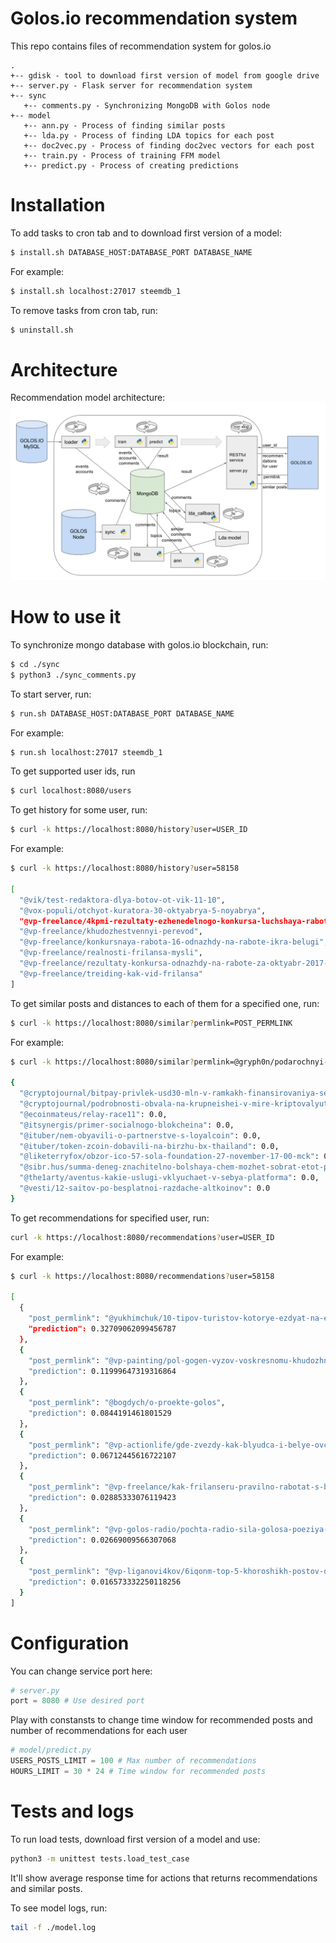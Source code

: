 # Golos.io recommendation system

This repo contains files of recommendation system for golos.io

```
.
+-- gdisk - tool to download first version of model from google drive 
+-- server.py - Flask server for recommendation system
+-- sync
   +-- comments.py - Synchronizing MongoDB with Golos node
+-- model
   +-- ann.py - Process of finding similar posts
   +-- lda.py - Process of finding LDA topics for each post
   +-- doc2vec.py - Process of finding doc2vec vectors for each post
   +-- train.py - Process of training FFM model
   +-- predict.py - Process of creating predictions
```
# Installation

To add tasks to cron tab and to download first version of a model:
```bash
$ install.sh DATABASE_HOST:DATABASE_PORT DATABASE_NAME
```

For example:
```bash
$ install.sh localhost:27017 steemdb_1
```

To remove tasks from cron tab, run:
```bash
$ uninstall.sh
```
# Architecture

Recommendation model architecture: ![Recommendation model architecture](architecture.png)

# How to use it
To synchronize mongo database with golos.io blockchain, run:
```bash
$ cd ./sync
$ python3 ./sync_comments.py
```

To start server, run:
```bash
$ run.sh DATABASE_HOST:DATABASE_PORT DATABASE_NAME
```

For example:
```bash
$ run.sh localhost:27017 steemdb_1
```

To get supported user ids, run
```bash
$ curl localhost:8080/users
```

To get history for some user, run:
```bash
$ curl -k https://localhost:8080/history?user=USER_ID
```

For example:
```bash
$ curl -k https://localhost:8080/history?user=58158

[
  "@vik/test-redaktora-dlya-botov-ot-vik-11-10", 
  "@vox-populi/otchyot-kuratora-30-oktyabrya-5-noyabrya", 
  "@vp-freelance/4kpmi-rezultaty-ezhenedelnogo-konkursa-luchshaya-rabota-po-itogam-nedeli", 
  "@vp-freelance/khudozhestvennyi-perevod", 
  "@vp-freelance/konkursnaya-rabota-16-odnazhdy-na-rabote-ikra-belugi", 
  "@vp-freelance/realnosti-frilansa-mysli", 
  "@vp-freelance/rezultaty-konkursa-odnazhdy-na-rabote-za-oktyabr-2017-goda", 
  "@vp-freelance/treiding-kak-vid-frilansa"
]
```

To get similar posts and distances to each of them for a specified one, run:
```bash
$ curl -k https://localhost:8080/similar?permlink=POST_PERMLINK
```

For example:

```bash
$ curl -k https://localhost:8080/similar?permlink=@gryph0n/podarochnyi-byteball

{
  "@cryptojournal/bitpay-privlek-usd30-mln-v-ramkakh-finansirovaniya-serii-v": 0.0, 
  "@cryptojournal/podrobnosti-obvala-na-krupneishei-v-mire-kriptovalyutnoi-birzhe-bitfinex": 0.0, 
  "@ecoinmateus/relay-race11": 0.0, 
  "@itsynergis/primer-socialnogo-blokcheina": 0.0, 
  "@ituber/nem-obyavili-o-partnerstve-s-loyalcoin": 0.0, 
  "@ituber/token-zcoin-dobavili-na-birzhu-bx-thailand": 0.0, 
  "@liketerryfox/obzor-ico-57-sola-foundation-27-november-17-00-mck": 0.0, 
  "@sibr.hus/summa-deneg-znachitelno-bolshaya-chem-mozhet-sobrat-etot-post-naidenaya-na-progulke": 0.0, 
  "@the1arty/aventus-kakie-uslugi-vklyuchaet-v-sebya-platforma": 0.0, 
  "@vesti/12-saitov-po-besplatnoi-razdache-altkoinov": 0.0
}
```

To get recommendations for specified user, run:
```bash
curl -k https://localhost:8080/recommendations?user=USER_ID
```

For example:
```bash
$ curl -k https://localhost:8080/recommendations?user=58158

[
  {
    "post_permlink": "@yukhimchuk/10-tipov-turistov-kotorye-ezdyat-na-ekskursii", 
    "prediction": 0.32709062099456787
  }, 
  {
    "post_permlink": "@vp-painting/pol-gogen-vyzov-voskresnomu-khudozhniku", 
    "prediction": 0.11999647319316864
  }, 
  {
    "post_permlink": "@bogdych/o-proekte-golos", 
    "prediction": 0.0844191461801529
  }, 
  {
    "post_permlink": "@vp-actionlife/gde-zvezdy-kak-blyudca-i-belye-ovcy-dorozhe", 
    "prediction": 0.06712445616722107
  }, 
  {
    "post_permlink": "@vp-freelance/kak-frilanseru-pravilno-rabotat-s-bazoi-klientov", 
    "prediction": 0.02885333076119423
  }, 
  {
    "post_permlink": "@vp-golos-radio/pochta-radio-sila-golosa-poeziya-olgi-silaevoi-sinilga", 
    "prediction": 0.02669009566307068
  }, 
  {
    "post_permlink": "@vp-liganovi4kov/6iqonm-top-5-khoroshikh-postov-ot-avtorov-novichkov-golosa", 
    "prediction": 0.016573332250118256
  }
]
```

# Configuration

You can change service port here:

```python
# server.py
port = 8080 # Use desired port
```

Play with constansts to change time window for recommended posts and number of recommendations for each user

```python
# model/predict.py
USERS_POSTS_LIMIT = 100 # Max number of recommendations
HOURS_LIMIT = 30 * 24 # Time window for recommended posts
```

# Tests and logs

To run load tests, download first version of a model and use:
```bash
python3 -m unittest tests.load_test_case
```

It'll show average response time for actions that returns recommendations and similar posts.

To see model logs, run:
```bash
tail -f ./model.log
```
